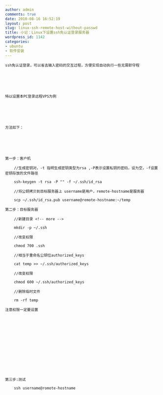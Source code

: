 ```yaml
---
author: admin
comments: true
date: 2010-08-16 16:52:19
layout: post
slug: linux-ssh-remote-host-without-passwd
title: 小记：Linux下设置ssh免认证登录服务器
wordpress_id: 1142
categories:
- ubuntu
- 软件安装
---
```



	ssh免认证登录，可以省去输入密码的交互过程，方便实现自动执行一些无需职守程






	特以设置本PC登录远程VPS为例






	方法如下：






	第一步：客户机





> 
	
> 
> 
		//生成密钥对，-t 指明生成密钥类型为rsa ,-P表示设置私钥的密码，设为空，-f设置密钥存放的文件路径
	
> 
> 
	
> 
> 
		ssh-keygen -t rsa -P "" -f ~/.ssh/id_rsa
	
> 
> 
	
> 
> 
		//将公钥拷贝到目标服务器上 username是用户，remote-hostname是服务器
	
> 
> 
	
> 
> 
		scp ~/.ssh/id_rsa.pub username@remote-hostname:~/temp 
	
> 
> 






	  

	






	第二步：目标服务器





> 
	
> 
> 
		//新建目录 <!-- more -->
	
> 
> 
	
> 
> 
		mkdir -p ~/.ssh  
	
> 
> 
	
> 
> 
		//改变权限
	
> 
> 
	
> 
> 
		chmod 700 .ssh  
	
> 
> 
	
> 
> 
		//相当于重命名公钥位authorized_keys
	
> 
> 
	
> 
> 
		cat temp >> ~/.ssh/authorized_keys
	
> 
> 
	
> 
> 
		//改变权限  
	
> 
> 
	
> 
> 
		chmod 600 ~/.ssh/authorized_keys 
	
> 
> 
	
> 
> 
		//删除临时文件
	
> 
> 
	
> 
> 
		rm -rf temp 
	
> 
> 






	注意权限一定要设置






	  

	






	第三步:测试





> 
	
> 
> 
		ssh username@romote-hostname
	
> 
> 




